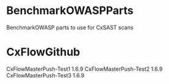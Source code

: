 # BenchmarkOWASPParts
BenchmarkOWASP parts to use for CxSAST scans 
# CxFlowGithub
CxFlowMasterPush-Test1 1.6.9
CxFlowMasterPush-Test2 1.6.9
CxFlowMasterPush-Test3 1.6.9
